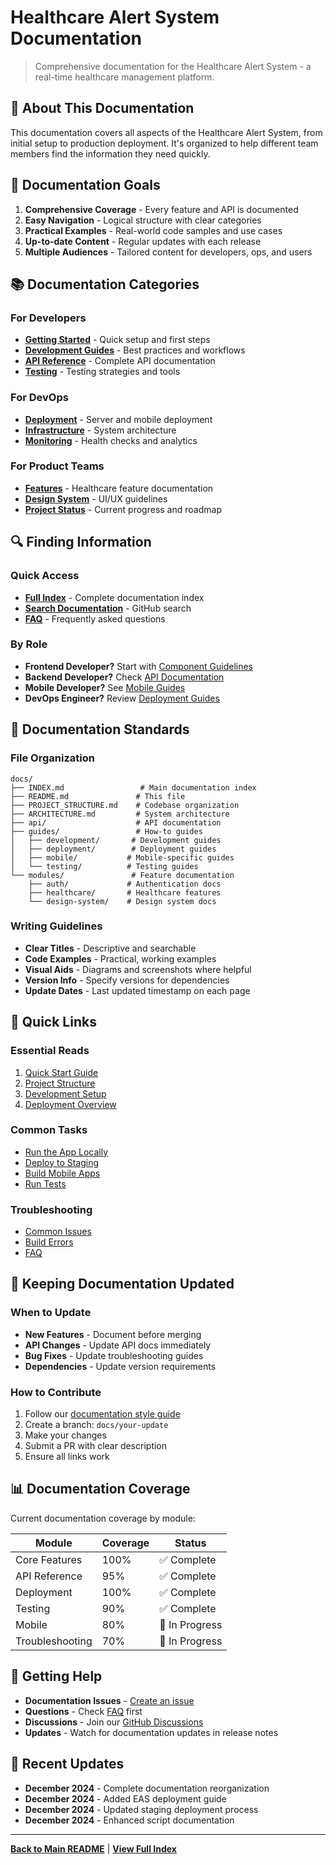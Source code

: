 # Healthcare Alert System Documentation

> Comprehensive documentation for the Healthcare Alert System - a real-time healthcare management platform.

## 📖 About This Documentation

This documentation covers all aspects of the Healthcare Alert System, from initial setup to production deployment. It's organized to help different team members find the information they need quickly.

## 🎯 Documentation Goals

1. **Comprehensive Coverage** - Every feature and API is documented
2. **Easy Navigation** - Logical structure with clear categories
3. **Practical Examples** - Real-world code samples and use cases
4. **Up-to-date Content** - Regular updates with each release
5. **Multiple Audiences** - Tailored content for developers, ops, and users

## 📚 Documentation Categories

### For Developers
- **[Getting Started](guides/QUICK_START.md)** - Quick setup and first steps
- **[Development Guides](guides/development/)** - Best practices and workflows
- **[API Reference](api/)** - Complete API documentation
- **[Testing](guides/testing-setup.md)** - Testing strategies and tools

### For DevOps
- **[Deployment](guides/deployment/)** - Server and mobile deployment
- **[Infrastructure](modules/infrastructure/)** - System architecture
- **[Monitoring](guides/monitoring/)** - Health checks and analytics

### For Product Teams
- **[Features](modules/healthcare/)** - Healthcare feature documentation
- **[Design System](modules/design-system/)** - UI/UX guidelines
- **[Project Status](PROJECT_STATUS.md)** - Current progress and roadmap

## 🔍 Finding Information

### Quick Access
- **[Full Index](INDEX.md)** - Complete documentation index
- **[Search Documentation](https://github.com/your-org/healthcare-alert-system/search?type=wikis)** - GitHub search
- **[FAQ](guides/troubleshooting/faq.md)** - Frequently asked questions

### By Role
- **Frontend Developer?** Start with [Component Guidelines](guides/development/components.md)
- **Backend Developer?** Check [API Documentation](api/README.md)
- **Mobile Developer?** See [Mobile Guides](guides/mobile/README.md)
- **DevOps Engineer?** Review [Deployment Guides](guides/deployment/README.md)

## 📝 Documentation Standards

### File Organization
```
docs/
├── INDEX.md                 # Main documentation index
├── README.md               # This file
├── PROJECT_STRUCTURE.md    # Codebase organization
├── ARCHITECTURE.md         # System architecture
├── api/                    # API documentation
├── guides/                 # How-to guides
│   ├── development/       # Development guides
│   ├── deployment/        # Deployment guides
│   ├── mobile/           # Mobile-specific guides
│   └── testing/          # Testing guides
└── modules/               # Feature documentation
    ├── auth/             # Authentication docs
    ├── healthcare/       # Healthcare features
    └── design-system/    # Design system docs
```

### Writing Guidelines
- **Clear Titles** - Descriptive and searchable
- **Code Examples** - Practical, working examples
- **Visual Aids** - Diagrams and screenshots where helpful
- **Version Info** - Specify versions for dependencies
- **Update Dates** - Last updated timestamp on each page

## 🚀 Quick Links

### Essential Reads
1. [Quick Start Guide](guides/QUICK_START.md)
2. [Project Structure](PROJECT_STRUCTURE.md)
3. [Development Setup](guides/development/setup.md)
4. [Deployment Overview](guides/deployment/README.md)

### Common Tasks
- [Run the App Locally](guides/QUICK_START.md#running-locally)
- [Deploy to Staging](guides/deployment/staging.md)
- [Build Mobile Apps](guides/EAS_DEPLOYMENT_GUIDE.md)
- [Run Tests](guides/testing-setup.md#running-tests)

### Troubleshooting
- [Common Issues](guides/troubleshooting/common-issues.md)
- [Build Errors](guides/troubleshooting/build-errors.md)
- [FAQ](guides/troubleshooting/faq.md)

## 🔄 Keeping Documentation Updated

### When to Update
- **New Features** - Document before merging
- **API Changes** - Update API docs immediately
- **Bug Fixes** - Update troubleshooting guides
- **Dependencies** - Update version requirements

### How to Contribute
1. Follow our [documentation style guide](guides/documentation-style.md)
2. Create a branch: `docs/your-update`
3. Make your changes
4. Submit a PR with clear description
5. Ensure all links work

## 📊 Documentation Coverage

Current documentation coverage by module:

| Module | Coverage | Status |
|--------|----------|--------|
| Core Features | 100% | ✅ Complete |
| API Reference | 95% | ✅ Complete |
| Deployment | 100% | ✅ Complete |
| Testing | 90% | ✅ Complete |
| Mobile | 80% | 🔄 In Progress |
| Troubleshooting | 70% | 🔄 In Progress |

## 🤝 Getting Help

- **Documentation Issues** - [Create an issue](https://github.com/your-org/healthcare-alert-system/issues/new?labels=documentation)
- **Questions** - Check [FAQ](guides/troubleshooting/faq.md) first
- **Discussions** - Join our [GitHub Discussions](https://github.com/your-org/healthcare-alert-system/discussions)
- **Updates** - Watch for documentation updates in release notes

## 📅 Recent Updates

- **December 2024** - Complete documentation reorganization
- **December 2024** - Added EAS deployment guide
- **December 2024** - Updated staging deployment process
- **December 2024** - Enhanced script documentation

---

**[Back to Main README](../README.md)** | **[View Full Index](INDEX.md)**